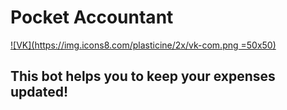 # Pocket Accountant

[![VK](https://img.icons8.com/plasticine/2x/vk-com.png =50x50)](https://vk.com/k_tigran)

## This bot helps you to keep your expenses updated!
